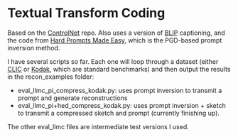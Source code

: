 # Textual Transform Coding
Based on the [ControlNet](https://github.com/lllyasviel/ControlNet) repo. Also uses a version of [BLIP](https://github.com/salesforce/BLIP) captioning, and the code from [Hard Prompts Made Easy](https://github.com/YuxinWenRick/hard-prompts-made-easy/tree/main), which is the PGD-based prompt inversion method.

I have several scripts so far. Each one will loop through a dataset (either [CLIC](http://compression.cc/tasks/) or [Kodak](https://r0k.us/graphics/kodak/), which are standard benchmarks) and then output the results in the recon_examples folder:

* eval_llmc_pi_compress_kodak.py: uses prompt inversion to transmit a prompt and generate reconstructions
* eval_llmc_pi+hed_compress_kodak.py: uses prompt inversion + sketch to transmit a compressed sketch and prompt (currently finishing up).

The other eval_llmc files are intermediate test versions I used.

